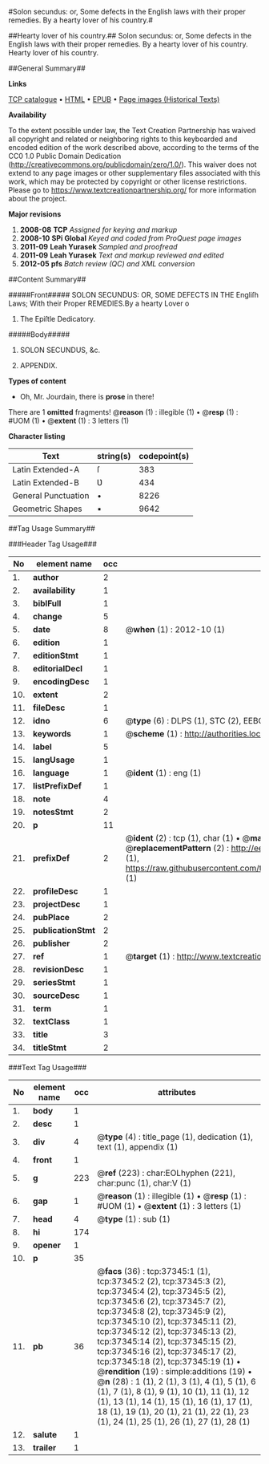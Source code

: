#Solon secundus: or, Some defects in the English laws with their proper remedies. By a hearty lover of his country.#

##Hearty lover of his country.##
Solon secundus: or, Some defects in the English laws with their proper remedies. By a hearty lover of his country.
Hearty lover of his country.

##General Summary##

**Links**

[TCP catalogue](http://www.ota.ox.ac.uk/tcp/)  • 
[HTML](http://tei.it.ox.ac.uk/tcp/Texts-HTML/free/A60/A60752.html)  • 
[EPUB](http://tei.it.ox.ac.uk/tcp/Texts-EPUB/free/A60/A60752.epub) • 
[Page images (Historical Texts)](https://historicaltexts.jisc.ac.uk/eebo-99832870e)

**Availability**

To the extent possible under law, the Text Creation Partnership has waived all copyright and related or neighboring rights to this keyboarded and encoded edition of the work described above, according to the terms of the CC0 1.0 Public Domain Dedication (http://creativecommons.org/publicdomain/zero/1.0/). This waiver does not extend to any page images or other supplementary files associated with this work, which may be protected by copyright or other license restrictions. Please go to https://www.textcreationpartnership.org/ for more information about the project.

**Major revisions**

1. __2008-08__ __TCP__ *Assigned for keying and markup*
1. __2008-10__ __SPi Global__ *Keyed and coded from ProQuest page images*
1. __2011-09__ __Leah Yurasek__ *Sampled and proofread*
1. __2011-09__ __Leah Yurasek__ *Text and markup reviewed and edited*
1. __2012-05__ __pfs__ *Batch review (QC) and XML conversion*

##Content Summary##

#####Front#####
SOLON SECUNDUS: OR, SOME DEFECTS IN THE Engliſh Laws; With their Proper REMEDIES.By a hearty Lover o
1. The Epiſtle Dedicatory.

#####Body#####

1. SOLON SECUNDUS, &c.

1. APPENDIX.

**Types of content**

  * Oh, Mr. Jourdain, there is **prose** in there!

There are 1 **omitted** fragments! 
 @__reason__ (1) : illegible (1)  •  @__resp__ (1) : #UOM (1)  •  @__extent__ (1) : 3 letters (1)

**Character listing**


|Text|string(s)|codepoint(s)|
|---|---|---|
|Latin Extended-A|ſ|383|
|Latin Extended-B|Ʋ|434|
|General Punctuation|•|8226|
|Geometric Shapes|▪|9642|

##Tag Usage Summary##

###Header Tag Usage###

|No|element name|occ|attributes|
|---|---|---|---|
|1.|__author__|2||
|2.|__availability__|1||
|3.|__biblFull__|1||
|4.|__change__|5||
|5.|__date__|8| @__when__ (1) : 2012-10 (1)|
|6.|__edition__|1||
|7.|__editionStmt__|1||
|8.|__editorialDecl__|1||
|9.|__encodingDesc__|1||
|10.|__extent__|2||
|11.|__fileDesc__|1||
|12.|__idno__|6| @__type__ (6) : DLPS (1), STC (2), EEBO-CITATION (1), PROQUEST (1), VID (1)|
|13.|__keywords__|1| @__scheme__ (1) : http://authorities.loc.gov/ (1)|
|14.|__label__|5||
|15.|__langUsage__|1||
|16.|__language__|1| @__ident__ (1) : eng (1)|
|17.|__listPrefixDef__|1||
|18.|__note__|4||
|19.|__notesStmt__|2||
|20.|__p__|11||
|21.|__prefixDef__|2| @__ident__ (2) : tcp (1), char (1)  •  @__matchPattern__ (2) : ([0-9\-]+):([0-9IVX]+) (1), (.+) (1)  •  @__replacementPattern__ (2) : http://eebo.chadwyck.com/downloadtiff?vid=$1&page=$2 (1), https://raw.githubusercontent.com/textcreationpartnership/Texts/master/tcpchars.xml#$1 (1)|
|22.|__profileDesc__|1||
|23.|__projectDesc__|1||
|24.|__pubPlace__|2||
|25.|__publicationStmt__|2||
|26.|__publisher__|2||
|27.|__ref__|1| @__target__ (1) : http://www.textcreationpartnership.org/docs/. (1)|
|28.|__revisionDesc__|1||
|29.|__seriesStmt__|1||
|30.|__sourceDesc__|1||
|31.|__term__|1||
|32.|__textClass__|1||
|33.|__title__|3||
|34.|__titleStmt__|2||


###Text Tag Usage###

|No|element name|occ|attributes|
|---|---|---|---|
|1.|__body__|1||
|2.|__desc__|1||
|3.|__div__|4| @__type__ (4) : title_page (1), dedication (1), text (1), appendix (1)|
|4.|__front__|1||
|5.|__g__|223| @__ref__ (223) : char:EOLhyphen (221), char:punc (1), char:V (1)|
|6.|__gap__|1| @__reason__ (1) : illegible (1)  •  @__resp__ (1) : #UOM (1)  •  @__extent__ (1) : 3 letters (1)|
|7.|__head__|4| @__type__ (1) : sub (1)|
|8.|__hi__|174||
|9.|__opener__|1||
|10.|__p__|35||
|11.|__pb__|36| @__facs__ (36) : tcp:37345:1 (1), tcp:37345:2 (2), tcp:37345:3 (2), tcp:37345:4 (2), tcp:37345:5 (2), tcp:37345:6 (2), tcp:37345:7 (2), tcp:37345:8 (2), tcp:37345:9 (2), tcp:37345:10 (2), tcp:37345:11 (2), tcp:37345:12 (2), tcp:37345:13 (2), tcp:37345:14 (2), tcp:37345:15 (2), tcp:37345:16 (2), tcp:37345:17 (2), tcp:37345:18 (2), tcp:37345:19 (1)  •  @__rendition__ (19) : simple:additions (19)  •  @__n__ (28) : 1 (1), 2 (1), 3 (1), 4 (1), 5 (1), 6 (1), 7 (1), 8 (1), 9 (1), 10 (1), 11 (1), 12 (1), 13 (1), 14 (1), 15 (1), 16 (1), 17 (1), 18 (1), 19 (1), 20 (1), 21 (1), 22 (1), 23 (1), 24 (1), 25 (1), 26 (1), 27 (1), 28 (1)|
|12.|__salute__|1||
|13.|__trailer__|1||
